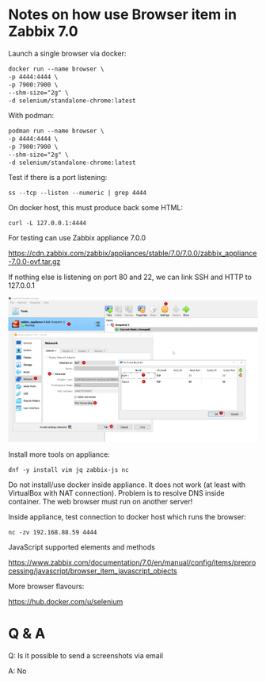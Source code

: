 # Notes on how use Browser item in Zabbix 7.0

Launch a single browser via docker:
```
docker run --name browser \
-p 4444:4444 \
-p 7900:7900 \
--shm-size="2g" \
-d selenium/standalone-chrome:latest
```

With podman:
```
podman run --name browser \
-p 4444:4444 \
-p 7900:7900 \
--shm-size="2g" \
-d selenium/standalone-chrome:latest
```

Test if there is a port listening:
```
ss --tcp --listen --numeric | grep 4444
```

On docker host, this must produce back some HTML:
```
curl -L 127.0.0.1:4444 
```


For testing can use Zabbix appliance 7.0.0

https://cdn.zabbix.com/zabbix/appliances/stable/7.0/7.0.0/zabbix_appliance-7.0.0-ovf.tar.gz

If nothing else is listening on port 80 and 22, we can link SSH and HTTP to 127.0.0.1

![virtual-box-nat-settings](./img/virtual-box-nat-settings.png)


Install more tools on appliance:
```
dnf -y install vim jq zabbix-js nc
```

Do not install/use docker inside appliance. It does not work (at least with VirtualBox with NAT connection). Problem is to resolve DNS inside container. The web browser must run on another server!

Inside appliance, test connection to docker host which runs the browser:
```
nc -zv 192.168.88.59 4444
```

JavaScript supported elements and methods

https://www.zabbix.com/documentation/7.0/en/manual/config/items/preprocessing/javascript/browser_item_javascript_objects


More browser flavours:

https://hub.docker.com/u/selenium



# Q & A

Q: Is it possible to send a screenshots via email

A: No



